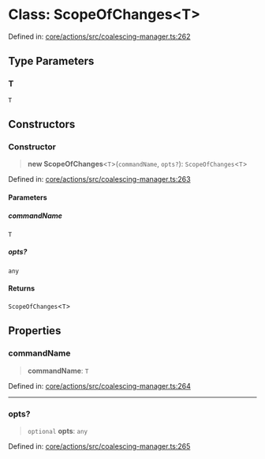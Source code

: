# Class: ScopeOfChanges\<T\>

Defined in: [core/actions/src/coalescing-manager.ts:262](https://github.com/LaWebcapsule/orbits/blob/a4cd5e74a338f613c904edc41e7c67e8e8b01e3e/core/actions/src/coalescing-manager.ts#L262)

## Type Parameters

### T

`T`

## Constructors

### Constructor

> **new ScopeOfChanges**\<`T`\>(`commandName`, `opts?`): `ScopeOfChanges`\<`T`\>

Defined in: [core/actions/src/coalescing-manager.ts:263](https://github.com/LaWebcapsule/orbits/blob/a4cd5e74a338f613c904edc41e7c67e8e8b01e3e/core/actions/src/coalescing-manager.ts#L263)

#### Parameters

##### commandName

`T`

##### opts?

`any`

#### Returns

`ScopeOfChanges`\<`T`\>

## Properties

### commandName

> **commandName**: `T`

Defined in: [core/actions/src/coalescing-manager.ts:264](https://github.com/LaWebcapsule/orbits/blob/a4cd5e74a338f613c904edc41e7c67e8e8b01e3e/core/actions/src/coalescing-manager.ts#L264)

***

### opts?

> `optional` **opts**: `any`

Defined in: [core/actions/src/coalescing-manager.ts:265](https://github.com/LaWebcapsule/orbits/blob/a4cd5e74a338f613c904edc41e7c67e8e8b01e3e/core/actions/src/coalescing-manager.ts#L265)
